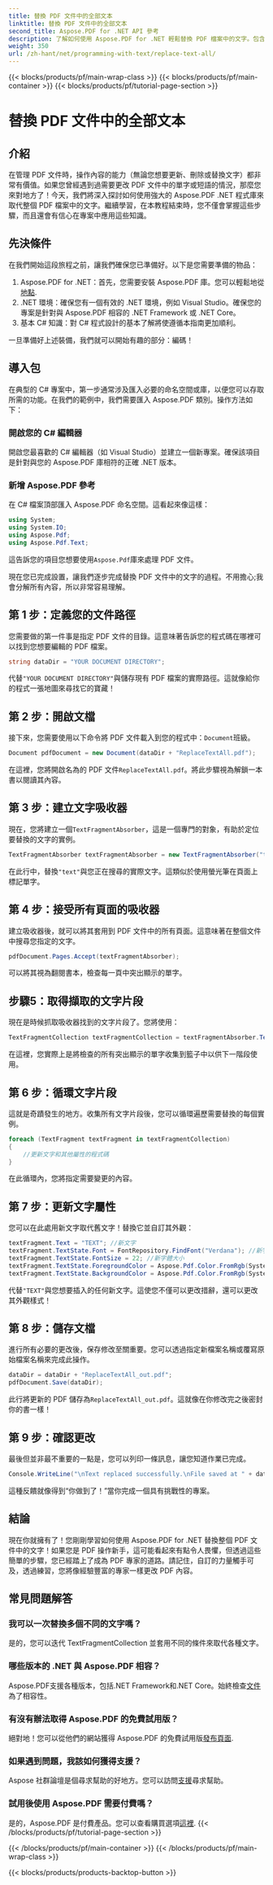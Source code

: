 ```yaml
---
title: 替換 PDF 文件中的全部文本
linktitle: 替換 PDF 文件中的全部文本
second_title: Aspose.PDF for .NET API 參考
description: 了解如何使用 Aspose.PDF for .NET 輕鬆替換 PDF 檔案中的文字。包含程式碼片段的完整指南。
weight: 350
url: /zh-hant/net/programming-with-text/replace-text-all/
---
```


{{< blocks/products/pf/main-wrap-class >}}
{{< blocks/products/pf/main-container >}}
{{< blocks/products/pf/tutorial-page-section >}}

# 替換 PDF 文件中的全部文本

## 介紹

在管理 PDF 文件時，操作內容的能力（無論您想要更新、刪除或替換文字）都非常有價值。如果您曾經遇到過需要更改 PDF 文件中的單字或短語的情況，那麼您來對地方了！今天，我們將深入探討如何使用強大的 Aspose.PDF .NET 程式庫來取代整個 PDF 檔案中的文字。繼續學習，在本教程結束時，您不僅會掌握這些步驟，而且還會有信心在專案中應用這些知識。

## 先決條件

在我們開始這段旅程之前，讓我們確保您已準備好。以下是您需要準備的物品：

1.  Aspose.PDF for .NET：首先，您需要安裝 Aspose.PDF 庫。您可以輕鬆地從[地點](https://releases.aspose.com/pdf/net/).
2. .NET 環境：確保您有一個有效的 .NET 環境，例如 Visual Studio。確保您的專案是針對與 Aspose.PDF 相容的 .NET Framework 或 .NET Core。
3. 基本 C# 知識：對 C# 程式設計的基本了解將使遵循本指南更加順利。

一旦準備好上述裝備，我們就可以開始有趣的部分：編碼！

## 導入包

在典型的 C# 專案中，第一步通常涉及匯入必要的命名空間或庫，以便您可以存取所需的功能。在我們的範例中，我們需要匯入 Aspose.PDF 類別。操作方法如下：

### 開啟您的 C# 編輯器

開啟您最喜歡的 C# 編輯器（如 Visual Studio）並建立一個新專案。確保該項目是針對與您的 Aspose.PDF 庫相符的正確 .NET 版本。

### 新增 Aspose.PDF 參考

在 C# 檔案頂部匯入 Aspose.PDF 命名空間。這看起來像這樣：

```csharp
using System;
using System.IO;
using Aspose.Pdf;
using Aspose.Pdf.Text;
```

這告訴您的項目您想要使用`Aspose.Pdf`庫來處理 PDF 文件。

現在您已完成設置，讓我們逐步完成替換 PDF 文件中的文字的過程。不用擔心;我會分解所有內容，所以非常容易理解。

## 第 1 步：定義您的文件路徑

您需要做的第一件事是指定 PDF 文件的目錄。這意味著告訴您的程式碼在哪裡可以找到您想要編輯的 PDF 檔案。 

```csharp
string dataDir = "YOUR DOCUMENT DIRECTORY";
```

代替`"YOUR DOCUMENT DIRECTORY"`與儲存現有 PDF 檔案的實際路徑。這就像給你的程式一張地圖來尋找它的寶藏！

## 第 2 步：開啟文檔

接下來，您需要使用以下命令將 PDF 文件載入到您的程式中：`Document`班級。

```csharp
Document pdfDocument = new Document(dataDir + "ReplaceTextAll.pdf");
```

在這裡，您將開啟名為的 PDF 文件`ReplaceTextAll.pdf`。將此步驟視為解鎖一本書以閱讀其內容。

## 第 3 步：建立文字吸收器

現在，您將建立一個`TextFragmentAbsorber`，這是一個專門的對象，有助於定位要替換的文字的實例。 

```csharp
TextFragmentAbsorber textFragmentAbsorber = new TextFragmentAbsorber("text");
```

在此行中，替換`"text"`與您正在搜尋的實際文字。這類似於使用螢光筆在頁面上標記單字。

## 第 4 步：接受所有頁面的吸收器

建立吸收器後，就可以將其套用到 PDF 文件中的所有頁面。這意味著在整個文件中搜尋您指定的文字。

```csharp
pdfDocument.Pages.Accept(textFragmentAbsorber);
```

可以將其視為翻閱書本，檢查每一頁中突出顯示的單字。

## 步驟5：取得擷取的文字片段

現在是時候抓取吸收器找到的文字片段了。您將使用：

```csharp
TextFragmentCollection textFragmentCollection = textFragmentAbsorber.TextFragments;
```

在這裡，您實際上是將檢查的所有突出顯示的單字收集到籃子中以供下一階段使用。

## 第 6 步：循環文字片段

這就是奇蹟發生的地方。收集所有文字片段後，您可以循環遍歷需要替換的每個實例。 

```csharp
foreach (TextFragment textFragment in textFragmentCollection)
{
    //更新文字和其他屬性的程式碼
}
```

在此循環內，您將指定需要變更的內容。

## 第 7 步：更新文字屬性

您可以在此處用新文字取代舊文字！替換它並自訂其外觀：

```csharp
textFragment.Text = "TEXT"; //新文字
textFragment.TextState.Font = FontRepository.FindFont("Verdana"); //新字體
textFragment.TextState.FontSize = 22; //新字體大小
textFragment.TextState.ForegroundColor = Aspose.Pdf.Color.FromRgb(System.Drawing.Color.Blue); //文字顏色
textFragment.TextState.BackgroundColor = Aspose.Pdf.Color.FromRgb(System.Drawing.Color.Green); //背景顏色
```

代替`"TEXT"`與您想要插入的任何新文字。這使您不僅可以更改措辭，還可以更改其外觀樣式！

## 第 8 步：儲存文檔

進行所有必要的更改後，保存修改至關重要。您可以透過指定新檔案名稱或覆寫原始檔案名稱來完成此操作。 

```csharp
dataDir = dataDir + "ReplaceTextAll_out.pdf";
pdfDocument.Save(dataDir);
```

此行將更新的 PDF 儲存為`ReplaceTextAll_out.pdf`。這就像在你修改完之後密封你的書一樣！

## 第 9 步：確認更改

最後但並非最不重要的一點是，您可以列印一條訊息，讓您知道作業已完成。 

```csharp
Console.WriteLine("\nText replaced successfully.\nFile saved at " + dataDir);
```

這種反饋就像得到“你做到了！”當你完成一個具有挑戰性的專案。

## 結論

現在你就擁有了！您剛剛學習如何使用 Aspose.PDF for .NET 替換整個 PDF 文件中的文字！如果您是 PDF 操作新手，這可能看起來有點令人畏懼，但透過這些簡單的步驟，您已經踏上了成為 PDF 專家的道路。請記住，自訂的力量觸手可及，透過練習，您將像經驗豐富的專家一樣更改 PDF 內容。

## 常見問題解答

### 我可以一次替換多個不同的文字嗎？
是的，您可以迭代 TextFragmentCollection 並套用不同的條件來取代各種文字。

### 哪些版本的 .NET 與 Aspose.PDF 相容？
 Aspose.PDF支援各種版本，包括.NET Framework和.NET Core。始終檢查[文件](https://reference.aspose.com/pdf/net/)為了相容性。

### 有沒有辦法取得 Aspose.PDF 的免費試用版？
絕對地！您可以從他們的網站獲得 Aspose.PDF 的免費試用版[發布頁面](https://releases.aspose.com/).

### 如果遇到問題，我該如何獲得支援？
 Aspose 社群論壇是個尋求幫助的好地方。您可以訪問[支援](https://forum.aspose.com/c/pdf/10)尋求幫助。

### 試用後使用 Aspose.PDF 需要付費嗎？
是的，Aspose.PDF 是付費產品。您可以查看購買選項[這裡](https://purchase.aspose.com/buy).
{{< /blocks/products/pf/tutorial-page-section >}}

{{< /blocks/products/pf/main-container >}}
{{< /blocks/products/pf/main-wrap-class >}}

{{< blocks/products/products-backtop-button >}}
